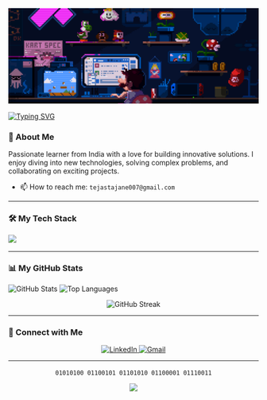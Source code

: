 <div align="center">
  <img src="https://github.com/Ttejas09/Ttejas09/blob/main/173735367-b75edb3b-61ec-4323-a10f-5d98e1d7b97a.gif" width="1200"/>
</div>

[![Typing SVG](https://readme-typing-svg.demolab.com?font=Fira+Code&weight=600&size=25&pause=1000&color=F7F7F7&center=true&vCenter=true&width=435&lines=Hi!+I+am+Tejas+Tajane;OPEN+SOURCE;CODING;AIML)](https://git.io/typing-svg)
### 📖 About Me
<p>
  Passionate learner from India with a love for building innovative solutions. I enjoy diving into new technologies, solving complex problems, and collaborating on exciting projects.
</p>

- 📫 How to reach me: `tejastajane007@gmail.com`

---

### 🛠️ My Tech Stack

<p align="left">
  <a href="https://skillicons.dev">
    <img src="https://skillicons.dev/icons?i=c,cpp,python,html,css,javascript,git,github,vscode&perline=10" />
  </a>
</p>

---

### 📊 My GitHub Stats

<p align="left">
  <img src="https://github-readme-stats.vercel.app/api?username=Ttejas09&show_icons=true&theme=tokyonight&hide_border=true&include_all_commits=true&count_private=true" alt="GitHub Stats" />
  <img src="https://github-readme-stats.vercel.app/api/top-langs/?username=Ttejas09&layout=compact&theme=tokyonight&hide_border=true&include_all_commits=true&count_private=true&langs_count=8" alt="Top Languages" />
</p>
<p align="center">
  <img src="https://github-readme-streak-stats.herokuapp.com/?user=Ttejas09&theme=tokyonight&hide_border=true" alt="GitHub Streak" />
</p>

---

### 🤝 Connect with Me

<p align="center">
<a href="www.linkedin.com/in/tejas-tajane-b36451380" target="_blank">
  <img src="https://img.shields.io/badge/LinkedIn-0077B5?style=for-the-badge&logo=linkedin&logoColor=white" alt="LinkedIn"/>
<a href="mailto:tejastajane007@gmail.com" target="_blank">
  <img src="https://img.shields.io/badge/Gmail-D14836?style=for-the-badge&logo=gmail&logoColor=white" alt="Gmail"/>
</a>
</p>

---

<p align="center">
  <code>01010100 01100101 01101010 01100001 01110011</code>
</p>

</div>

<div align="center">
<img src="https://giphy.com/gifs/pixelart-aesthetic-8cris-UvQV4fOeQlSiFNG3rk" width="1200"/>
</div>
